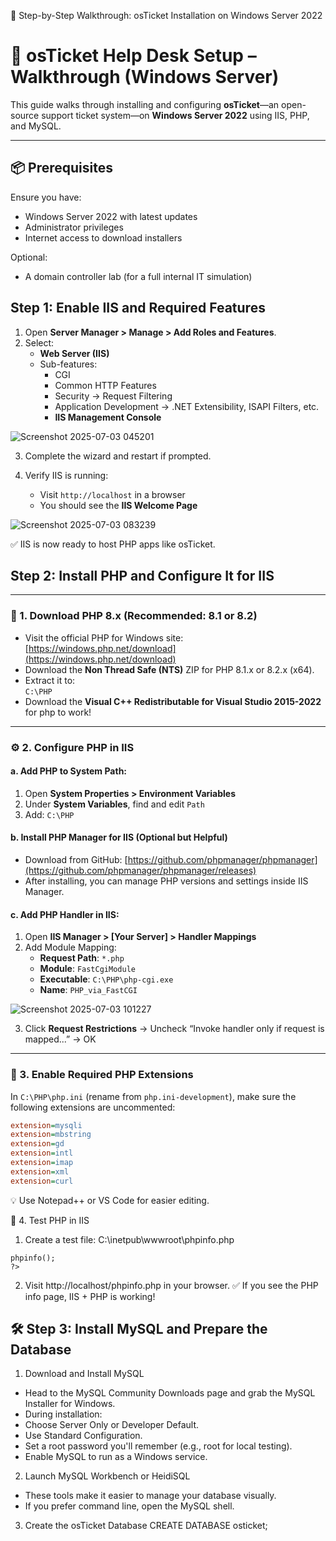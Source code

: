 📝 Step-by-Step Walkthrough: osTicket Installation on Windows Server 2022

# 🧰 osTicket Help Desk Setup – Walkthrough (Windows Server)

This guide walks through installing and configuring **osTicket**—an open-source support ticket system—on **Windows Server 2022** using IIS, PHP, and MySQL.

---

## 📦 Prerequisites

Ensure you have:

- Windows Server 2022 with latest updates
- Administrator privileges
- Internet access to download installers

Optional:
- A domain controller lab (for a full internal IT simulation)

## Step 1: Enable IIS and Required Features

1. Open **Server Manager > Manage > Add Roles and Features**.
2. Select:
   - **Web Server (IIS)**
   - Sub-features:
     - CGI
     - Common HTTP Features
     - Security → Request Filtering
     - Application Development → .NET Extensibility, ISAPI Filters, etc.
     - **IIS Management Console**
       
![Screenshot 2025-07-03 045201](https://github.com/user-attachments/assets/2621dbbe-1faf-40c3-a742-4f22944382f1)

3. Complete the wizard and restart if prompted.

4. Verify IIS is running:
   - Visit `http://localhost` in a browser
   - You should see the **IIS Welcome Page**
   
![Screenshot 2025-07-03 083239](https://github.com/user-attachments/assets/c1afaa40-d573-4904-91f1-d26c67914166)

✅ IIS is now ready to host PHP apps like osTicket.

## Step 2: Install PHP and Configure It for IIS

---

### 🧰 1. Download PHP 8.x (Recommended: 8.1 or 8.2)

- Visit the official PHP for Windows site:  
  [https://windows.php.net/download](https://windows.php.net/download)
- Download the **Non Thread Safe (NTS)** ZIP for PHP 8.1.x or 8.2.x (x64).
- Extract it to:  
  `C:\PHP`
- Download the **Visual C++ Redistributable for Visual Studio 2015-2022** for php to work!
  

---

### ⚙️ 2. Configure PHP in IIS

#### a. Add PHP to System Path:
1. Open **System Properties > Environment Variables**
2. Under **System Variables**, find and edit `Path`
3. Add: `C:\PHP`

#### b. Install PHP Manager for IIS (Optional but Helpful)
- Download from GitHub: [https://github.com/phpmanager/phpmanager](https://github.com/phpmanager/phpmanager/releases)
- After installing, you can manage PHP versions and settings inside IIS Manager.

#### c. Add PHP Handler in IIS:
1. Open **IIS Manager > [Your Server] > Handler Mappings**
2. Add Module Mapping:
   - **Request Path**: `*.php`
   - **Module**: `FastCgiModule`
   - **Executable**: `C:\PHP\php-cgi.exe`
   - **Name**: `PHP_via_FastCGI`

  ![Screenshot 2025-07-03 101227](https://github.com/user-attachments/assets/7947c59f-52ef-4f2c-b20c-ee2906e32fbb)
     
3. Click **Request Restrictions** → Uncheck “Invoke handler only if request is mapped...” → OK

---

### 🔌 3. Enable Required PHP Extensions

In `C:\PHP\php.ini` (rename from `php.ini-development`), make sure the following extensions are uncommented:

```ini
extension=mysqli
extension=mbstring
extension=gd
extension=intl
extension=imap
extension=xml
extension=curl
```
💡 Use Notepad++ or VS Code for easier editing.

🧪 4. Test PHP in IIS
1. Create a test file:
C:\inetpub\wwwroot\phpinfo.php

```<?php
phpinfo();
?>
```
2. Visit http://localhost/phpinfo.php in your browser.
✅ If you see the PHP info page, IIS + PHP is working!

## 🛠️ Step 3: Install MySQL and Prepare the Database
1. Download and Install MySQL
- Head to the MySQL Community Downloads page and grab the MySQL Installer for Windows.
- During installation:
- Choose Server Only or Developer Default.
- Use Standard Configuration.
- Set a root password you'll remember (e.g., root for local testing).
- Enable MySQL to run as a Windows service.
2. Launch MySQL Workbench or HeidiSQL
- These tools make it easier to manage your database visually.
- If you prefer command line, open the MySQL shell.
3. Create the osTicket Database
CREATE DATABASE osticket;

